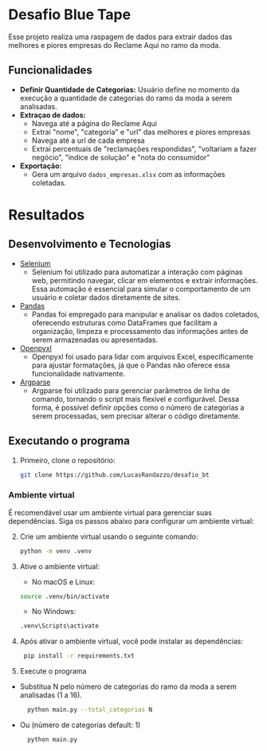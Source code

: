 # Desafio Blue Tape

Esse projeto realiza uma raspagem de dados para extrair dados das melhores e piores empresas do Reclame Aqui no ramo da moda.

## Funcionalidades
- **Definir Quantidade de Categorias:** Usuário define no momento da execução a quantidade de categorias do ramo da moda a serem analisadas.
- **Extraçao de dados:**
  - Navega até a página do Reclame Aqui 
  - Extrai "nome", "categoria" e "url" das melhores e piores empresas
  - Navega até a url de cada empresa
  - Extrai percentuais de "reclamações respondidas", "voltariam a fazer negócio", "índice de solução" e "nota do consumidor"
-  **Exportação:**
   - Gera um arquivo `dados_empresas.xlsx` com as informações coletadas.

# Resultados

## Desenvolvimento e Tecnologias
- [Selenium](https://selenium-python.readthedocs.io/)
  - Selenium foi utilizado para automatizar a interação com páginas web, permitindo navegar, clicar em elementos e extrair informações. Essa automação é essencial para simular o comportamento de um usuário e coletar dados diretamente de sites.
- [Pandas](https://pandas.pydata.org/docs/)
  - Pandas foi empregado para manipular e analisar os dados coletados, oferecendo estruturas como DataFrames que facilitam a organização, limpeza e processamento das informações antes de serem armazenadas ou apresentadas.
- [Openpyxl](https://openpyxl.readthedocs.io/en/stable/)
  - Openpyxl foi usado para lidar com arquivos Excel, especificamente para ajustar formatações, já que o Pandas não oferece essa funcionalidade nativamente.
- [Argparse](https://docs.python.org/3/library/argparse.html)
  - Argparse foi utilizado para gerenciar parâmetros de linha de comando, tornando o script mais flexível e configurável. Dessa forma, é possível definir opções como o número de categorias a serem processadas, sem precisar alterar o código diretamente.

## Executando o programa
1. Primeiro, clone o repositório:

    ```bash
    git clone https://github.com/LucasRandazzo/desafio_bt
    ```
### Ambiente virtual

É recomendável usar um ambiente virtual para gerenciar suas dependências. Siga os passos abaixo para configurar um ambiente virtual:

2. Crie um ambiente virtual usando o seguinte comando:

    ```bash
    python -m venv .venv
    ```

3. Ative o ambiente virtual:
   - No macOS e Linux:

    ```bash
    source .venv/bin/activate
    ```
   - No Windows:

    ```bash
    .venv\Scripts\activate
    ```

4. Após ativar o ambiente virtual, você pode instalar as dependências:
   ```bash
    pip install -r requirements.txt
    ```
5. Execute o programa
- Substitua N pelo número de categorias do ramo da moda a serem analisadas (1 a 16).

  ```bash
    python main.py --total_categorias N
    ```
- Ou (número de categorias default: 1)

  ```bash
    python main.py
    ```
    
